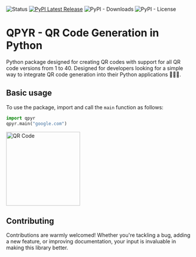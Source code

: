 ![Status](https://img.shields.io/badge/status-under%20development-lightblue)
[![PyPI Latest Release](https://img.shields.io/pypi/v/qpyr)](https://pypi.org/project/qpyr/)
![PyPI - Downloads](https://img.shields.io/pypi/dm/qpyr)
![PyPI - License](https://img.shields.io/pypi/l/qpyr)


# QPYR - QR Code Generation in Python
Python package designed for creating QR codes with support for all QR code versions from 1 to 40. Designed for developers looking for a simple way to integrate QR code generation into their Python applications 🚀🚀🚀.


## Basic usage
To use the package, import and call the `main` function as follows:

```python
import qpyr
qpyr.main("google.com")
```
<img src="https://raw.githubusercontent.com/sabih-h/qpyr/cbeb109d266dea0e1052ab5fa720c4a2edbf1983/docs/static/qrcode-example.png" alt="QR Code" width="200" height="200"/>


## Contributing
Contributions are warmly welcomed! Whether you're tackling a bug, adding a new feature, or improving documentation, your input is invaluable in making this library better.
